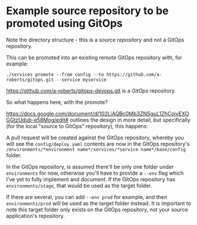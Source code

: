 # Example source repository to be promoted using GitOps

Note the directory structure - this is a *source repository* and not a GitOps repository.

This can be promoted into an existing remote GitOps repository with, for example:

```
./services promote --from config --to https://github.com/a-roberts/gitops.git --service myservice
```

https://github.com/a-roberts/gitops-devops.git is a *GitOps* repository.

So what happens here, with the promote?

https://docs.google.com/document/d/102LiAQBc0Mb3ZNSguL1ZhCojvEXOGGtzUdub-e58Mog/edit# outlines the design in more detail, but specifically (for the local "source to GitOps" repository), this happens:

A pull request will be created against the GitOps repository, whereby you will see the `config/deploy.yaml` contents are now in the GitOps repository's `/environments/*environment name*/services/*service name*/base/config` folder. 

In the GitOps repository, is assumed there'll be only one folder under `environments` for now, otherwise you'll have to provide a `--env` flag which I've yet to fully implement and document. If the GitOps repository has `environments/stage`, that would be used as the target folder.

If there are several, you can add `--env prod` for example, and then `environments/prod` will be used as the target folder instead. It is important to note this target folder only exists on the GitOps repository, not your source application's repository.

